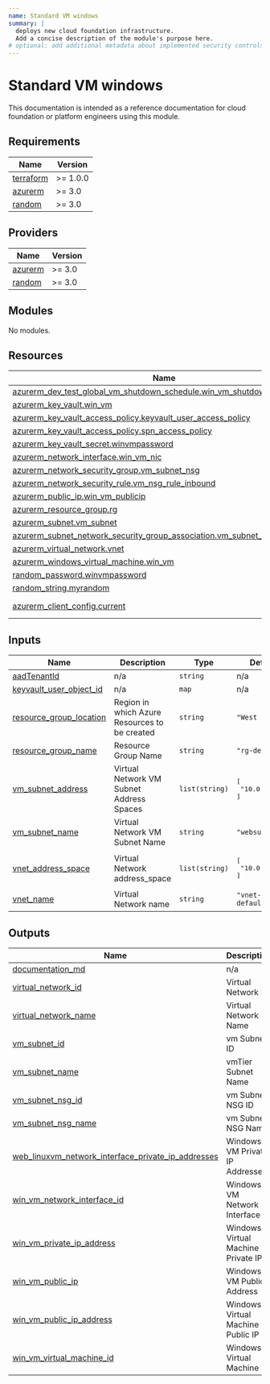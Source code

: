 ```yaml
---
name: Standard VM windows
summary: |
  deploys new cloud foundation infrastructure.
  Add a concise description of the module's purpose here.
# optional: add additional metadata about implemented security controls
---
```


# Standard VM windows

This documentation is intended as a reference documentation for cloud foundation or platform engineers using this module.
    
<!-- BEGIN_TF_DOCS -->
## Requirements

| Name | Version |
|------|---------|
| <a name="requirement_terraform"></a> [terraform](#requirement\_terraform) | >= 1.0.0 |
| <a name="requirement_azurerm"></a> [azurerm](#requirement\_azurerm) | >= 3.0 |
| <a name="requirement_random"></a> [random](#requirement\_random) | >= 3.0 |

## Providers

| Name | Version |
|------|---------|
| <a name="provider_azurerm"></a> [azurerm](#provider\_azurerm) | >= 3.0 |
| <a name="provider_random"></a> [random](#provider\_random) | >= 3.0 |

## Modules

No modules.

## Resources

| Name | Type |
|------|------|
| [azurerm_dev_test_global_vm_shutdown_schedule.win_vm_shutdown_schedule](https://registry.terraform.io/providers/hashicorp/azurerm/latest/docs/resources/dev_test_global_vm_shutdown_schedule) | resource |
| [azurerm_key_vault.win_vm](https://registry.terraform.io/providers/hashicorp/azurerm/latest/docs/resources/key_vault) | resource |
| [azurerm_key_vault_access_policy.keyvault_user_access_policy](https://registry.terraform.io/providers/hashicorp/azurerm/latest/docs/resources/key_vault_access_policy) | resource |
| [azurerm_key_vault_access_policy.spn_access_policy](https://registry.terraform.io/providers/hashicorp/azurerm/latest/docs/resources/key_vault_access_policy) | resource |
| [azurerm_key_vault_secret.winvmpassword](https://registry.terraform.io/providers/hashicorp/azurerm/latest/docs/resources/key_vault_secret) | resource |
| [azurerm_network_interface.win_vm_nic](https://registry.terraform.io/providers/hashicorp/azurerm/latest/docs/resources/network_interface) | resource |
| [azurerm_network_security_group.vm_subnet_nsg](https://registry.terraform.io/providers/hashicorp/azurerm/latest/docs/resources/network_security_group) | resource |
| [azurerm_network_security_rule.vm_nsg_rule_inbound](https://registry.terraform.io/providers/hashicorp/azurerm/latest/docs/resources/network_security_rule) | resource |
| [azurerm_public_ip.win_vm_publicip](https://registry.terraform.io/providers/hashicorp/azurerm/latest/docs/resources/public_ip) | resource |
| [azurerm_resource_group.rg](https://registry.terraform.io/providers/hashicorp/azurerm/latest/docs/resources/resource_group) | resource |
| [azurerm_subnet.vm_subnet](https://registry.terraform.io/providers/hashicorp/azurerm/latest/docs/resources/subnet) | resource |
| [azurerm_subnet_network_security_group_association.vm_subnet_nsg_associate](https://registry.terraform.io/providers/hashicorp/azurerm/latest/docs/resources/subnet_network_security_group_association) | resource |
| [azurerm_virtual_network.vnet](https://registry.terraform.io/providers/hashicorp/azurerm/latest/docs/resources/virtual_network) | resource |
| [azurerm_windows_virtual_machine.win_vm](https://registry.terraform.io/providers/hashicorp/azurerm/latest/docs/resources/windows_virtual_machine) | resource |
| [random_password.winvmpassword](https://registry.terraform.io/providers/hashicorp/random/latest/docs/resources/password) | resource |
| [random_string.myrandom](https://registry.terraform.io/providers/hashicorp/random/latest/docs/resources/string) | resource |
| [azurerm_client_config.current](https://registry.terraform.io/providers/hashicorp/azurerm/latest/docs/data-sources/client_config) | data source |

## Inputs

| Name | Description | Type | Default | Required |
|------|-------------|------|---------|:--------:|
| <a name="input_aadTenantId"></a> [aadTenantId](#input\_aadTenantId) | n/a | `string` | n/a | yes |
| <a name="input_keyvault_user_object_id"></a> [keyvault\_user\_object\_id](#input\_keyvault\_user\_object\_id) | n/a | `map` | n/a | yes |
| <a name="input_resource_group_location"></a> [resource\_group\_location](#input\_resource\_group\_location) | Region in which Azure Resources to be created | `string` | `"West Europe"` | no |
| <a name="input_resource_group_name"></a> [resource\_group\_name](#input\_resource\_group\_name) | Resource Group Name | `string` | `"rg-default"` | no |
| <a name="input_vm_subnet_address"></a> [vm\_subnet\_address](#input\_vm\_subnet\_address) | Virtual Network VM Subnet Address Spaces | `list(string)` | <pre>[<br>  "10.0.1.0/24"<br>]</pre> | no |
| <a name="input_vm_subnet_name"></a> [vm\_subnet\_name](#input\_vm\_subnet\_name) | Virtual Network VM Subnet Name | `string` | `"websubnet"` | no |
| <a name="input_vnet_address_space"></a> [vnet\_address\_space](#input\_vnet\_address\_space) | Virtual Network address\_space | `list(string)` | <pre>[<br>  "10.0.0.0/16"<br>]</pre> | no |
| <a name="input_vnet_name"></a> [vnet\_name](#input\_vnet\_name) | Virtual Network name | `string` | `"vnet-default"` | no |

## Outputs

| Name | Description |
|------|-------------|
| <a name="output_documentation_md"></a> [documentation\_md](#output\_documentation\_md) | n/a |
| <a name="output_virtual_network_id"></a> [virtual\_network\_id](#output\_virtual\_network\_id) | Virtual Network ID |
| <a name="output_virtual_network_name"></a> [virtual\_network\_name](#output\_virtual\_network\_name) | Virtual Network Name |
| <a name="output_vm_subnet_id"></a> [vm\_subnet\_id](#output\_vm\_subnet\_id) | vm Subnet ID |
| <a name="output_vm_subnet_name"></a> [vm\_subnet\_name](#output\_vm\_subnet\_name) | vmTier Subnet Name |
| <a name="output_vm_subnet_nsg_id"></a> [vm\_subnet\_nsg\_id](#output\_vm\_subnet\_nsg\_id) | vm Subnet NSG ID |
| <a name="output_vm_subnet_nsg_name"></a> [vm\_subnet\_nsg\_name](#output\_vm\_subnet\_nsg\_name) | vm Subnet NSG Name |
| <a name="output_web_linuxvm_network_interface_private_ip_addresses"></a> [web\_linuxvm\_network\_interface\_private\_ip\_addresses](#output\_web\_linuxvm\_network\_interface\_private\_ip\_addresses) | Windows VM Private IP Addresses |
| <a name="output_win_vm_network_interface_id"></a> [win\_vm\_network\_interface\_id](#output\_win\_vm\_network\_interface\_id) | Windows VM Network Interface ID |
| <a name="output_win_vm_private_ip_address"></a> [win\_vm\_private\_ip\_address](#output\_win\_vm\_private\_ip\_address) | Windows Virtual Machine Private IP |
| <a name="output_win_vm_public_ip"></a> [win\_vm\_public\_ip](#output\_win\_vm\_public\_ip) | Windows VM Public Address |
| <a name="output_win_vm_public_ip_address"></a> [win\_vm\_public\_ip\_address](#output\_win\_vm\_public\_ip\_address) | Windows Virtual Machine Public IP |
| <a name="output_win_vm_virtual_machine_id"></a> [win\_vm\_virtual\_machine\_id](#output\_win\_vm\_virtual\_machine\_id) | Windows Virtual Machine ID |
<!-- END_TF_DOCS -->